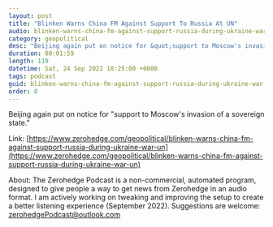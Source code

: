 ```yaml
---
layout: post
title: "Blinken Warns China FM Against Support To Russia At UN"
audio: blinken-warns-china-fm-against-support-russia-during-ukraine-war-un-0
category: geopolitical
desc: "Beijing again put on notice for &quot;support to Moscow's invasion of a sovereign state.&quot; "
duration: 00:01:59
length: 119
datetime: Sat, 24 Sep 2022 18:25:00 +0000
tags: podcast
guid: blinken-warns-china-fm-against-support-russia-during-ukraine-war-un-0
order: 0
---
```

Beijing again put on notice for &quot;support to Moscow's invasion of a sovereign state.&quot; 

Link: [https://www.zerohedge.com/geopolitical/blinken-warns-china-fm-against-support-russia-during-ukraine-war-un](https://www.zerohedge.com/geopolitical/blinken-warns-china-fm-against-support-russia-during-ukraine-war-un)

About: The Zerohedge Podcast is a non-commercial, automated program, designed to give people a way to get news from Zerohedge in an audio format.  I am actively working on tweaking and improving the setup to create a better listening experience (September 2022).  Suggestions are welcome: [zerohedgePodcast@outlook.com](mailto:zerohedgePodcast@outlook.com)